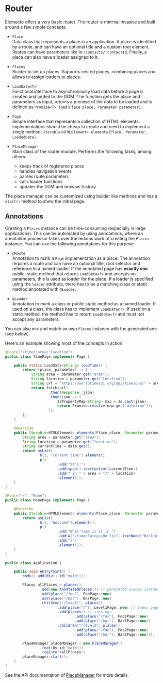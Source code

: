 # Router

Elemento offers a very basic router. The router is minimal invasive and built around a few simple concepts:

- `Place`<br/>
  Data class that represents a place in an application. A place is identified by a route, and can have an optional title and a custom root element. Routes can have parameters like in `/contacts/:contactId`. Finally, a place can also have a loader assigned to it.

- `Places`<br/>
  Builder to set up places. Supports nested places, combining places and allows to assign loaders to places.

- `LoadData<T>`<br/>
  Functional interface to asynchronously load data before a page is created and added to the DOM. The function gets the place and parameters as input, returns a promise of the data to be loaded and is defined as `Promise<T> load(Place place, Parameter parameter)`.

- `Page`<br/>
  Simple interface that represents a collection of HTML elements. Implementations should be cheap to create and need to implement a single method: `Iterable<HTMLElement> elements(Place, Parameter, LoadedData)`.

- `PlaceManager`<br/>
  Main class of the router module. Performs the following tasks, among others:

    - keeps track of registered places
    - handles navigation events
    - parses route parameters
    - calls loader functions
    - updates the DOM and browser history

The place manager can be customized using builder like methods and has a `start()` method to show the initial page.

## Annotations

Creating a `Places` instance can be time-consuming (especially in large applications). This can be automated by using annotations, where an annotation processor takes over the tedious work of creating the `Places` instance. You can use the following annotations for this purpose:

- `@Route`<br/>
  Annotation to mark a `Page` implementation as a place. The annotation requires a route and can have an optional title, root selector and reference to a named loader. If the annotated page has **exactly one** public, static method that returns `LoadData<?>` and accepts no parameters, this is used as loader for the place. If a loader is specified using the `loader` attribute, there has to be a matching class or static method annotated with `@Loader`.

- `@Loader`<br/>
  Annotation to mark a class or public static method as a named loader. If used on a class, the class has to implement `LoadData<T>`. If used on a static method, the method has to return `LoadData<?>` and must not accept any parameters.

You can also mix and match an own `Places` instance with the generated one (see below).

Here's an example showing most of the concepts in action:

```java
@Route("/time/:area/:location")
public class TimePage implements Page {

    public static LoadData<String> loadTime() {
        return (place, parameter) -> {
            String area = parameter.get("area");
            String location = parameter.get("location");
            String url = "https://worldtimeapi.org/api/timezone/" + area + "/" + location;
            return fetch(url)
                    .then(Response::json)
                    .then(json -> {
                        JsPropertyMap<String> map = Js.cast(json);
                        return Promise.resolve(map.get("datetime"));
                    });
        };
    }

    @Override
    public Iterable<HTMLElement> elements(Place place, Parameter parameter, LoadedData data) {
        String area = parameter.get("area");
        String location = parameter.get("location");
        String currentTime = data.get();
        return asList(
                h(1, "Current time").element(),
                p()
                        .add("It's ")
                        .add(span().textContent(currentTime))
                        .add(" in " + area + "/" + location)
                        .element());
    }
}

@Route("/", "Home")
public class HomePage implements Page {

    @Override
    public Iterable<HTMLElement> elements(Place place, Parameter parameter, LoaderData data) {
        return asList(
                h(1, "Welcome").element(),
                p()
                        .add("What time is it in ")
                        .add(a("/time/Europe/Berlin").textNode("Berlin"))
                        .add("?")
                        .element());
    }
}

public class Application {

    public void entryPoint() {
        body().add(div().id("main"));

        Places allPlaces = places()
                .add(new AnnotatedPlaces()) // generated places instance
                .add(place("/foo"), FooPage::new)
                .add(place("/bar"), BarPage::new)
                .children("/level1", places()
                        .add(place("/"), Level1Page::new) // index page
                        .add(places() // siblings
                                .add(place("/foo"), Foo1Page::new)
                                .add(place("/bar"), Bar1Page::new))
                        .children("/level2", places()
                                .add(place("/foo"), Foo2Page::new)
                                .add(place("/bar"), Bar2Page::new)));

        PlaceManager placeManager = new PlaceManager()
                .root(By.id("main"))
                .register(allPlaces);
        placeManager.start();
    }
}
```

See the API documentation of [PlaceManager](https://hal.github.io/elemento/apidocs/org/jboss/elemento/router/PlaceManager.html) for more details.
